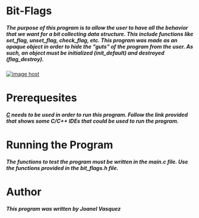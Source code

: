 # Bit-Flags
##### The purpose of this program is to allow the user to have all the behavior that we want for a bit collecting data structure. This include functions like set_flag, unset_flag, check_flag, etc. This program was made as an opaque object in order to hide the "guts" of the program from the user. As such, an object must be initialized (init_default) and destroyed (flag_destroy). 
<a href="http://imgbox.com/QPq8xGCr" target="_blank"><img src="https://8-t.imgbox.com/QPq8xGCr.jpg" alt="image host"/></a> 
# __Prerequesites__
##### [C](http://www.cyberprogrammers.net/2015/11/top-9-best-cc-ides-for-windowsmac-os.html) needs to be used in order to run this program. Follow the link provided that shows some C/C++ IDEs that could be used to run the program. 
# __Running the Program__
##### The functions to test the program must be written in the main.c file. Use the functions provided in the bit_flags.h file.  
# __Author__
##### This program was written by Joanel Vasquez 
